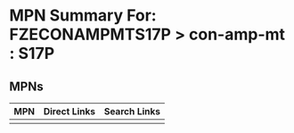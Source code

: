 



# MPN Summary For: FZECONAMPMTS17P > con-amp-mt : S17P

## MPNs
  

|MPN|Direct Links|Search Links|
| :--- | :--- | :--- |
||||
